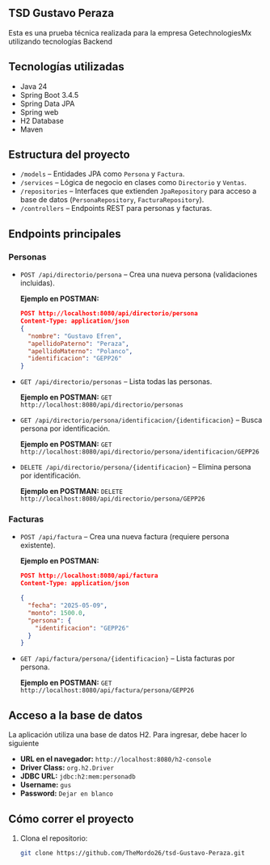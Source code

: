 ## TSD Gustavo Peraza

Esta es una prueba técnica realizada para la empresa GetechnologiesMx utilizando tecnologías Backend

## Tecnologías utilizadas

- Java 24
- Spring Boot 3.4.5
- Spring Data JPA
- Spring web
- H2 Database
- Maven

## Estructura del proyecto

- `/models` – Entidades JPA como `Persona` y `Factura`.
- `/services` – Lógica de negocio en clases como `Directorio` y `Ventas`.
- `/repositories` – Interfaces que extienden `JpaRepository` para acceso a base de datos (`PersonaRepository`, `FacturaRepository`).
- `/controllers` – Endpoints REST para personas y facturas.

## Endpoints principales

### Personas

- `POST /api/directorio/persona` – Crea una nueva persona (validaciones incluidas).

  **Ejemplo en POSTMAN:**
  ```json
  POST http://localhost:8080/api/directorio/persona
  Content-Type: application/json
  {
    "nombre": "Gustavo Efren",
    "apellidoPaterno": "Peraza",
    "apellidoMaterno": "Polanco",
    "identificacion": "GEPP26"
  }
- `GET /api/directorio/personas` – Lista todas las personas.

  **Ejemplo en POSTMAN:**
  `GET http://localhost:8080/api/directorio/personas`
- `GET /api/directorio/persona/identificacion/{identificacion}` – Busca persona por identificación.
  
  **Ejemplo en POSTMAN:**
  `GET http://localhost:8080/api/directorio/persona/identificacion/GEPP26`
- `DELETE /api/directorio/persona/{identificacion}` – Elimina persona por identificación.
  
  **Ejemplo en POSTMAN:**
  `DELETE http://localhost:8080/api/directorio/persona/GEPP26`

### Facturas

- `POST /api/factura` – Crea una nueva factura (requiere persona existente).

  **Ejemplo en POSTMAN:**
  ```json
  POST http://localhost:8080/api/factura
  Content-Type: application/json
  
  {
    "fecha": "2025-05-09",
    "monto": 1500.0,
    "persona": {
      "identificacion": "GEPP26"
    }
  }

- `GET /api/factura/persona/{identificacion}` – Lista facturas por persona.
  
  **Ejemplo en POSTMAN:**
  `GET http://localhost:8080/api/factura/persona/GEPP26`

## Acceso a la base de datos

La aplicación utiliza una base de datos H2. Para ingresar, debe hacer lo siguiente
- **URL en el navegador:** `http://localhost:8080/h2-console`
- **Driver Class:** `org.h2.Driver`
- **JDBC URL:** `jdbc:h2:mem:personadb`
- **Username:** `gus`
- **Password:** `Dejar en blanco`

## Cómo correr el proyecto

1. Clona el repositorio:
   ```bash
   git clone https://github.com/TheMordo26/tsd-Gustavo-Peraza.git
